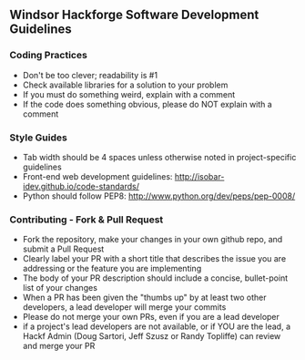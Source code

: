 Windsor Hackforge Software Development Guidelines
-------------------------------------------------

### Coding Practices
- Don't be too clever; readability is #1
- Check available libraries for a solution to your problem
- If you must do something weird, explain with a comment
- If the code does something obvious, please do NOT explain with a comment

### Style Guides
- Tab width should be 4 spaces unless otherwise noted in project-specific guidelines
- Front-end web development guidelines: http://isobar-idev.github.io/code-standards/
- Python should follow PEP8: http://www.python.org/dev/peps/pep-0008/

### Contributing - Fork & Pull Request
- Fork the repository, make your changes in your own github repo, and submit a
  Pull Request
- Clearly label your PR with a short title that describes the issue you are
  addressing or the feature you are implementing
- The body of your PR description should include a concise, bullet-point list of
  your changes
- When a PR has been given the "thumbs up" by at least two other developers, 
  a lead developer will merge your commits
- Please do not merge your own PRs, even if you are a lead developer
- if a project's lead developers are not available, or if YOU are the lead, 
  a Hackf Admin (Doug Sartori, Jeff Szusz or Randy Topliffe) can review and merge your PR
